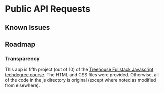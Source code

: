 # Public API Requests

## Known Issues

## Roadmap

### Transparency
This app is fifth project (out of 10) of the [Treehouse Fullstack Javascript techdegree course](https://teamtreehouse.com/tracks/full-stack-javascript). The HTML and CSS files were provided. Otherwise, all of the code in the js directory is original (except where noted as modified from elsewhere).